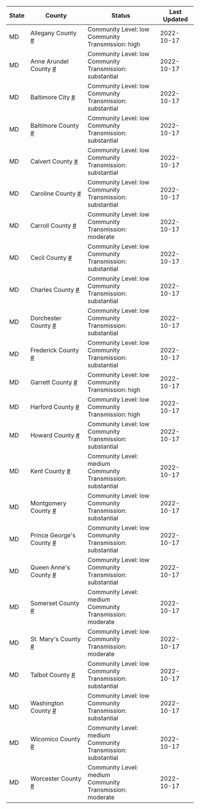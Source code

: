 State | County | Status | Last Updated
--- | --- | --- | --- 
MD | Allegany County <a href="#allegany_county">#</a> | <a name="allegany_county"></a>Community Level: low<br/>Community Transmission: high | 2022-10-17
MD | Anne Arundel County <a href="#anne_arundel_county">#</a> | <a name="anne_arundel_county"></a>Community Level: low<br/>Community Transmission: substantial | 2022-10-17
MD | Baltimore City <a href="#baltimore_city">#</a> | <a name="baltimore_city"></a>Community Level: low<br/>Community Transmission: substantial | 2022-10-17
MD | Baltimore County <a href="#baltimore_county">#</a> | <a name="baltimore_county"></a>Community Level: low<br/>Community Transmission: substantial | 2022-10-17
MD | Calvert County <a href="#calvert_county">#</a> | <a name="calvert_county"></a>Community Level: low<br/>Community Transmission: substantial | 2022-10-17
MD | Caroline County <a href="#caroline_county">#</a> | <a name="caroline_county"></a>Community Level: low<br/>Community Transmission: substantial | 2022-10-17
MD | Carroll County <a href="#carroll_county">#</a> | <a name="carroll_county"></a>Community Level: low<br/>Community Transmission: moderate | 2022-10-17
MD | Cecil County <a href="#cecil_county">#</a> | <a name="cecil_county"></a>Community Level: low<br/>Community Transmission: substantial | 2022-10-17
MD | Charles County <a href="#charles_county">#</a> | <a name="charles_county"></a>Community Level: low<br/>Community Transmission: substantial | 2022-10-17
MD | Dorchester County <a href="#dorchester_county">#</a> | <a name="dorchester_county"></a>Community Level: low<br/>Community Transmission: substantial | 2022-10-17
MD | Frederick County <a href="#frederick_county">#</a> | <a name="frederick_county"></a>Community Level: low<br/>Community Transmission: substantial | 2022-10-17
MD | Garrett County <a href="#garrett_county">#</a> | <a name="garrett_county"></a>Community Level: low<br/>Community Transmission: high | 2022-10-17
MD | Harford County <a href="#harford_county">#</a> | <a name="harford_county"></a>Community Level: low<br/>Community Transmission: high | 2022-10-17
MD | Howard County <a href="#howard_county">#</a> | <a name="howard_county"></a>Community Level: low<br/>Community Transmission: substantial | 2022-10-17
MD | Kent County <a href="#kent_county">#</a> | <a name="kent_county"></a>Community Level: medium<br/>Community Transmission: substantial | 2022-10-17
MD | Montgomery County <a href="#montgomery_county">#</a> | <a name="montgomery_county"></a>Community Level: low<br/>Community Transmission: substantial | 2022-10-17
MD | Prince George's County <a href="#prince_george's_county">#</a> | <a name="prince_george's_county"></a>Community Level: low<br/>Community Transmission: substantial | 2022-10-17
MD | Queen Anne's County <a href="#queen_anne's_county">#</a> | <a name="queen_anne's_county"></a>Community Level: low<br/>Community Transmission: substantial | 2022-10-17
MD | Somerset County <a href="#somerset_county">#</a> | <a name="somerset_county"></a>Community Level: medium<br/>Community Transmission: moderate | 2022-10-17
MD | St. Mary's County <a href="#st._mary's_county">#</a> | <a name="st._mary's_county"></a>Community Level: low<br/>Community Transmission: moderate | 2022-10-17
MD | Talbot County <a href="#talbot_county">#</a> | <a name="talbot_county"></a>Community Level: low<br/>Community Transmission: substantial | 2022-10-17
MD | Washington County <a href="#washington_county">#</a> | <a name="washington_county"></a>Community Level: low<br/>Community Transmission: substantial | 2022-10-17
MD | Wicomico County <a href="#wicomico_county">#</a> | <a name="wicomico_county"></a>Community Level: medium<br/>Community Transmission: substantial | 2022-10-17
MD | Worcester County <a href="#worcester_county">#</a> | <a name="worcester_county"></a>Community Level: medium<br/>Community Transmission: moderate | 2022-10-17

